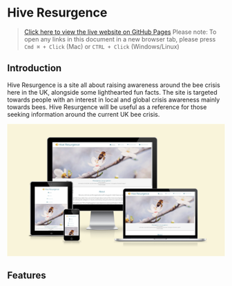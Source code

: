 # Hive Resurgence

 > [Click here to view the live website on GitHub Pages]() Please note: To open any links in this document in a new browser tab, please press `Cmd ⌘ + Click` (Mac) or `CTRL + Click` (Windows/Linux)

## Introduction

Hive Resurgence is a site all about raising awareness around the bee crisis here in the UK, alongside some lighthearted fun facts. The site is targeted towards people with an interest in local and global crisis awareness mainly towards bees. Hive Resurgence will be useful as a reference for those seeking information around the current UK bee crisis.

![screenshot of am i responsive website displaying the hive resurgence home page on four different devices](assets/images/README.md/amiresponsive-displays.png)

## Features